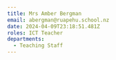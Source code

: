 ```yaml
---
title: Mrs Amber Bergman
email: abergman@ruapehu.school.nz
date: 2024-04-09T23:18:51.481Z
roles: ICT Teacher
departments:
  - Teaching Staff
---
```


